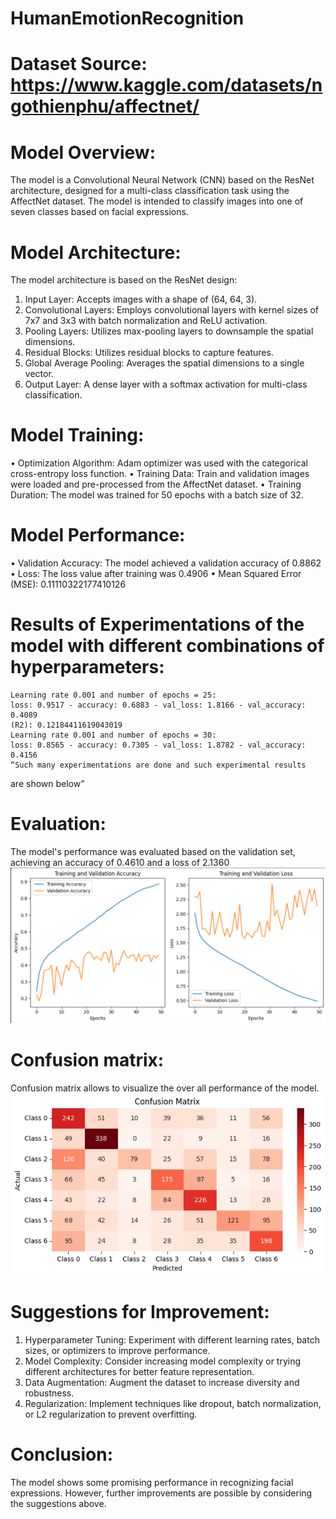 # HumanEmotionRecognition

# Dataset Source: https://www.kaggle.com/datasets/ngothienphu/affectnet/

# Model Overview:
The model is a Convolutional Neural Network (CNN) based on the ResNet architecture, designed for a multi-class classification task using the AffectNet dataset. The model is intended to classify images into one of seven classes based on facial expressions.
# Model Architecture:
The model architecture is based on the ResNet design:
1.	Input Layer: Accepts images with a shape of (64, 64, 3).
2.	Convolutional Layers: Employs convolutional layers with kernel sizes of 7x7 and 3x3 with batch normalization and ReLU activation.
3.	Pooling Layers: Utilizes max-pooling layers to downsample the spatial dimensions.
4.	Residual Blocks: Utilizes residual blocks to capture features.
5.	Global Average Pooling: Averages the spatial dimensions to a single vector.
6.	Output Layer: A dense layer with a softmax activation for multi-class classification.
# Model Training:
•	Optimization Algorithm: Adam optimizer was used with the categorical cross-entropy loss function.
•	Training Data: Train and validation images were loaded and pre-processed from the AffectNet dataset.
•	Training Duration: The model was trained for 50 epochs with a batch size of 32.
# Model Performance:
•	Validation Accuracy: The model achieved a validation accuracy of 0.8862
•	Loss: The loss value after training was 0.4906
•	Mean Squared Error (MSE): 0.11110322177410126
# Results of Experimentations of the model with different combinations of hyperparameters:

	Learning rate 0.001 and number of epochs = 25:
	loss: 0.9517 - accuracy: 0.6883 - val_loss: 1.8166 - val_accuracy: 0.4089
	(R2): 0.12184411619043019
	Learning rate 0.001 and number of epochs = 30:
	loss: 0.8565 - accuracy: 0.7305 - val_loss: 1.8782 - val_accuracy: 0.4156
	“Such many experimentations are done and such experimental results 
are shown below”

# Evaluation:
The model's performance was evaluated based on the validation set, achieving an accuracy of  0.4610 and a loss of 2.1360
![Loos graphs](https://github.com/chandualcs/HumanEmotionRecognition/blob/main/images/loss_graphs.png)

# Confusion matrix:
Confusion matrix allows to visualize the over all performance of the model.
![Confusion matrix](https://github.com/chandualcs/HumanEmotionRecognition/blob/main/images/confusion_matrix.png)

# Suggestions for Improvement:
1.	Hyperparameter Tuning: Experiment with different learning rates, batch sizes, or optimizers to improve performance.
2.	Model Complexity: Consider increasing model complexity or trying different architectures for better feature representation.
3.	Data Augmentation: Augment the dataset to increase diversity and robustness.
4.	Regularization: Implement techniques like dropout, batch normalization, or L2 regularization to prevent overfitting.
# Conclusion:
The model shows some promising performance in recognizing facial expressions. However, further improvements are possible by considering the suggestions above.


